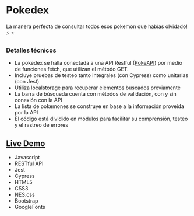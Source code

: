 # Pokedex
La manera perfecta de consultar todos esos pokemon que habías olvidado! :zap: :star:

### Detalles técnicos
* La pokedex se halla conectada a una API Restful ([PokeAPI](https://pokeapi.co)) por medio de funciones fetch, que utilizan el método GET.
* Incluye pruebas de testeo tanto integrales (con Cypress) como unitarias (con Jest)
* Utiliza localstorage para recuperar elementos buscados previamente
* La barra de búsqueda cuenta con métodos de validación, con y sin conexión con la API
* La lista de pokemones se construye en base a la información proveída por la API
* El código está dividido en módulos para facilitar su comprensión, testeo y el rastreo de errores


## [Live Demo](https://pvmelli.github.io/Pokedex/)
 
* Javascript
* RESTful API
* Jest
* Cypress
* HTML5
* CSS3
* NES.css
* Bootstrap
* GoogleFonts

